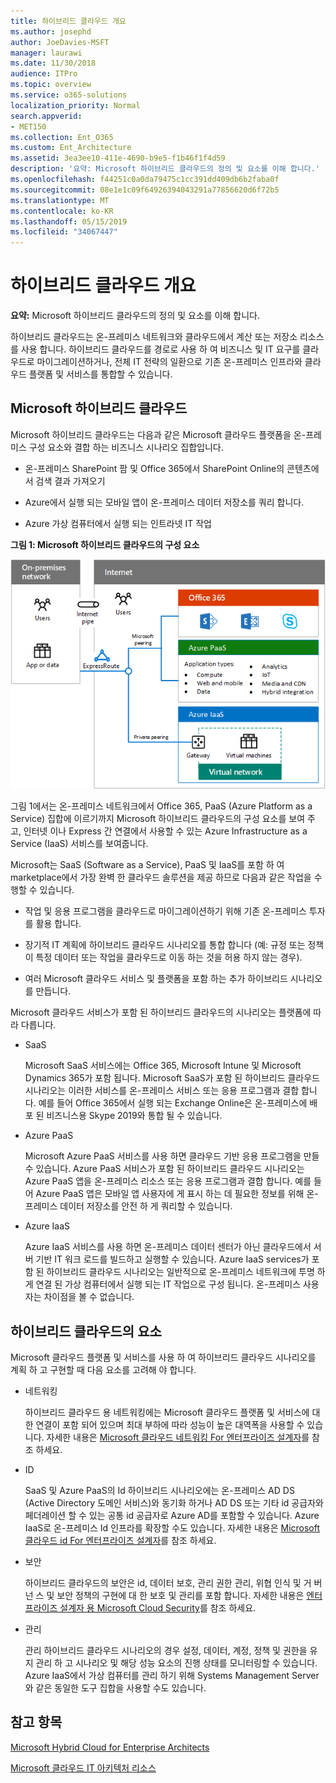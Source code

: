 ```yaml
---
title: 하이브리드 클라우드 개요
ms.author: josephd
author: JoeDavies-MSFT
manager: laurawi
ms.date: 11/30/2018
audience: ITPro
ms.topic: overview
ms.service: o365-solutions
localization_priority: Normal
search.appverid:
- MET150
ms.collection: Ent_O365
ms.custom: Ent_Architecture
ms.assetid: 3ea3ee10-411e-4690-b9e5-f1b46f1f4d59
description: '요약: Microsoft 하이브리드 클라우드의 정의 및 요소를 이해 합니다.'
ms.openlocfilehash: f44251c0a0da79475c1cc391dd409db6b2faba0f
ms.sourcegitcommit: 08e1e1c09f64926394043291a77856620d6f72b5
ms.translationtype: MT
ms.contentlocale: ko-KR
ms.lasthandoff: 05/15/2019
ms.locfileid: "34067447"
---
```

# <a name="hybrid-cloud-overview"></a>하이브리드 클라우드 개요

 **요약:** Microsoft 하이브리드 클라우드의 정의 및 요소를 이해 합니다.
  
하이브리드 클라우드는 온-프레미스 네트워크와 클라우드에서 계산 또는 저장소 리소스를 사용 합니다. 하이브리드 클라우드를 경로로 사용 하 여 비즈니스 및 IT 요구를 클라우드로 마이그레이션하거나, 전체 IT 전략의 일환으로 기존 온-프레미스 인프라와 클라우드 플랫폼 및 서비스를 통합할 수 있습니다.
  
## <a name="microsoft-hybrid-cloud"></a>Microsoft 하이브리드 클라우드

Microsoft 하이브리드 클라우드는 다음과 같은 Microsoft 클라우드 플랫폼을 온-프레미스 구성 요소와 결합 하는 비즈니스 시나리오 집합입니다. 
  
- 온-프레미스 SharePoint 팜 및 Office 365에서 SharePoint Online의 콘텐츠에서 검색 결과 가져오기
    
- Azure에서 실행 되는 모바일 앱이 온-프레미스 데이터 저장소를 쿼리 합니다.
    
- Azure 가상 컴퓨터에서 실행 되는 인트라넷 IT 작업
    
**그림 1: Microsoft 하이브리드 클라우드의 구성 요소**

![Microsoft 하이브리드 클라우드의 구성 요소](media/Hybrid-Poster/MS-Hybrid-Cloud.png)
  
그림 1에서는 온-프레미스 네트워크에서 Office 365, PaaS (Azure Platform as a Service) 집합에 이르기까지 Microsoft 하이브리드 클라우드의 구성 요소를 보여 주고, 인터넷 이나 Express 간 연결에서 사용할 수 있는 Azure Infrastructure as a Service (IaaS) 서비스를 보여줍니다.
  
Microsoft는 SaaS (Software as a Service), PaaS 및 IaaS를 포함 하 여 marketplace에서 가장 완벽 한 클라우드 솔루션을 제공 하므로 다음과 같은 작업을 수행할 수 있습니다.
  
- 작업 및 응용 프로그램을 클라우드로 마이그레이션하기 위해 기존 온-프레미스 투자를 활용 합니다.
    
- 장기적 IT 계획에 하이브리드 클라우드 시나리오를 통합 합니다 (예: 규정 또는 정책이 특정 데이터 또는 작업을 클라우드로 이동 하는 것을 허용 하지 않는 경우).
    
- 여러 Microsoft 클라우드 서비스 및 플랫폼을 포함 하는 추가 하이브리드 시나리오를 만듭니다.
    
Microsoft 클라우드 서비스가 포함 된 하이브리드 클라우드의 시나리오는 플랫폼에 따라 다릅니다.
  
- SaaS
    
    Microsoft SaaS 서비스에는 Office 365, Microsoft Intune 및 Microsoft Dynamics 365가 포함 됩니다. Microsoft SaaS가 포함 된 하이브리드 클라우드 시나리오는 이러한 서비스를 온-프레미스 서비스 또는 응용 프로그램과 결합 합니다. 예를 들어 Office 365에서 실행 되는 Exchange Online은 온-프레미스에 배포 된 비즈니스용 Skype 2019와 통합 될 수 있습니다.
    
- Azure PaaS
    
    Microsoft Azure PaaS 서비스를 사용 하면 클라우드 기반 응용 프로그램을 만들 수 있습니다. Azure PaaS 서비스가 포함 된 하이브리드 클라우드 시나리오는 Azure PaaS 앱을 온-프레미스 리소스 또는 응용 프로그램과 결합 합니다. 예를 들어 Azure PaaS 앱은 모바일 앱 사용자에 게 표시 하는 데 필요한 정보를 위해 온-프레미스 데이터 저장소를 안전 하 게 쿼리할 수 있습니다.
    
- Azure IaaS
    
    Azure IaaS 서비스를 사용 하면 온-프레미스 데이터 센터가 아닌 클라우드에서 서버 기반 IT 워크 로드를 빌드하고 실행할 수 있습니다. Azure IaaS services가 포함 된 하이브리드 클라우드 시나리오는 일반적으로 온-프레미스 네트워크에 투명 하 게 연결 된 가상 컴퓨터에서 실행 되는 IT 작업으로 구성 됩니다. 온-프레미스 사용자는 차이점을 볼 수 없습니다.
    
## <a name="elements-of-hybrid-cloud"></a>하이브리드 클라우드의 요소

Microsoft 클라우드 플랫폼 및 서비스를 사용 하 여 하이브리드 클라우드 시나리오를 계획 하 고 구현할 때 다음 요소를 고려해 야 합니다.
  
- 네트워킹
    
    하이브리드 클라우드 용 네트워킹에는 Microsoft 클라우드 플랫폼 및 서비스에 대 한 연결이 포함 되어 있으며 최대 부하에 따라 성능이 높은 대역폭을 사용할 수 있습니다. 자세한 내용은 [Microsoft 클라우드 네트워킹 For 엔터프라이즈 설계자](microsoft-cloud-networking-for-enterprise-architects.md)를 참조 하세요.
    
- ID
    
    SaaS 및 Azure PaaS의 Id 하이브리드 시나리오에는 온-프레미스 AD DS (Active Directory 도메인 서비스)와 동기화 하거나 AD DS 또는 기타 id 공급자와 페더레이션 할 수 있는 공통 id 공급자로 Azure AD를 포함할 수 있습니다. Azure IaaS로 온-프레미스 Id 인프라를 확장할 수도 있습니다. 자세한 내용은 [Microsoft 클라우드 id For 엔터프라이즈 설계자](microsoft-cloud-it-architecture-resources.md#identity)를 참조 하세요.
    
- 보안
    
    하이브리드 클라우드의 보안은 id, 데이터 보호, 관리 권한 관리, 위협 인식 및 거 버 넌 스 및 보안 정책의 구현에 대 한 보호 및 관리를 포함 합니다. 자세한 내용은 [엔터프라이즈 설계자 용 Microsoft Cloud Security](microsoft-cloud-it-architecture-resources.md#security)를 참조 하세요.
    
- 관리
    
    관리 하이브리드 클라우드 시나리오의 경우 설정, 데이터, 계정, 정책 및 권한을 유지 관리 하 고 시나리오 및 해당 성능 요소의 진행 상태를 모니터링할 수 있습니다. Azure IaaS에서 가상 컴퓨터를 관리 하기 위해 Systems Management Server와 같은 동일한 도구 집합을 사용할 수도 있습니다.
    
## <a name="see-also"></a>참고 항목

[Microsoft Hybrid Cloud for Enterprise Architects](microsoft-hybrid-cloud-for-enterprise-architects.md)
  
[Microsoft 클라우드 IT 아키텍처 리소스](microsoft-cloud-it-architecture-resources.md)

